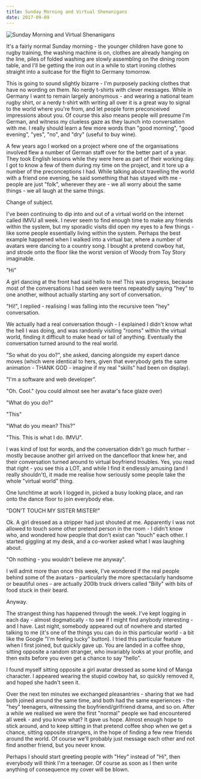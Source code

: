 ```yaml
---
title: Sunday Morning and Virtual Shenanigans
date: 2017-09-09
---
```


![Sunday Morning and Virtual Shenanigans](https://source.unsplash.com/gp8BLyaTaA0/1600x900)

It's a fairly normal Sunday morning - the younger children have gone to rugby training, the washing machine is on, clothes are already hanging on the line, piles of folded washing are slowly assembling on the dining room table, and I'll be getting the iron out in a while to start ironing clothes straight into a suitcase for the flight to Germany tomorrow.

This is going to sound slightly bizarre - I'm purposely packing clothes that have no wording on them. No nerdy t-shirts with clever messages. While in Germany I want to remain largely anonymous - and wearing a national team rugby shirt, or a nerdy t-shirt with writing all over it is a great way to signal to the world where you're from, and let people form preconceived impressions about you. Of course this also means people will presume I'm German, and witness my clueless gaze as they launch into conversation with me. I really should learn a few more words than "good morning", "good evening", "yes", "no", and "dry" (useful to buy wine).

A few years ago I worked on a project where one of the organisations involved flew a number of German staff over for the better part of a year. They took English lessons while they were here as part of their working day. I got to know a few of them during my time on the project, and it tore up a number of the preconceptions I had. While talking about travelling the world with a friend one evening, he said something that has stayed with me - people are just "folk", wherever they are - we all worry about the same things - we all laugh at the same things.

Change of subject.

I've been continuing to dip into and out of a virtual world on the internet called IMVU all week. I never seem to find enough time to make any friends within the system, but my sporadic visits did open my eyes to a few things - like some people essentially living within the system. Perhaps the best example happened when I walked into a virtual bar, where a number of avatars were dancing to a country song. I bought a pretend cowboy hat, and strode onto the floor like the worst version of Woody from Toy Story imaginable.

"Hi"

A girl dancing at the front had said hello to me! This was progress, because most of the conversations I had seen were teens repeatedly saying "hey" to one another, without actually starting any sort of conversation.

"Hi!", I replied - realising I was falling into the recursive teen "hey" conversation.

We actually had a real conversation though - I explained I didn't know what the hell I was doing, and was randomly visiting "rooms" within the virtual world, finding it difficult to make head or tail of anything. Eventually the conversation turned around to the real world.

"So what do you do?", she asked, dancing alongside my expert dance moves (which were identical to hers, given that everybody gets the same animation - THANK GOD - imagine if my real "skills" had been on display).

"I'm a software and web developer".

"Oh. Cool." (you could almost see her avatar's face glaze over)

"What do you do?"

"This"

"What do you mean? This?"

"This. This is what I do. IMVU".

I was kind of lost for words, and the conversation didn't go much further - mostly because another girl arrived on the dancefloor that knew her, and their conversation turned around to virtual boyfriend troubles. Yes, you read that right - you see this a LOT, and while I find it endlessly amusing (and I really shouldn't), it made me realise how seriously some people take the whole "virtual world" thing.

One lunchtime at work I logged in, picked a busy looking place, and ran onto the dance floor to join everybody else.

"DON'T TOUCH MY SISTER MISTER!"

Ok. A girl dressed as a stripper had just shouted at me. Apparently I was not allowed to touch some other pretend person in the room - I didn't know who, and wondered how people that don't exist can "touch" each other. I started giggling at my desk, and a co-worker asked what I was laughing about.

"Oh nothing - you wouldn't believe me anyway".

I will admit more than once this week, I've wondered if the real people behind some of the avatars - particularly the more spectacularly handsome or beautiful ones - are actually 200lb truck drivers called "Billy" with bits of food stuck in their beard.

Anyway.

The strangest thing has happened through the week. I've kept logging in each day - almost dogmatically - to see if I might find anybody interesting - and I have. Last night, somebody appeared out of nowhere and started talking to me (it's one of the things you can do in this particular world - a bit like the Google "I'm feeling lucky" button). I tried this particular feature when I first joined, but quickly gave up. You are landed in a coffee shop, sitting opposite a random stranger, who invariably looks at your profile, and then exits before you even get a chance to say "hello".

I found myself sitting opposite a girl avatar dressed as some kind of Manga character. I appeared wearing the stupid cowboy hat, so quickly removed it, and hoped she hadn't seen it.

Over the next ten minutes we exchanged pleasantries - sharing that we had both joined around the same time, and both had the same experiences - the "hey" teenagers, witnessing the boyfriend/girlfriend drama, and so on. After a while we realised we were the first "normal" people we had encountered all week - and you know what? It gave us hope. Almost enough hope to stick around, and to keep sitting in that pretend coffee shop when we get a chance, sitting opposite strangers, in the hope of finding a few new friends around the world. Of course we'll probably just message each other and not find another friend, but you never know.

Perhaps I should start greeting people with "Hey" instead of "Hi", then everybody will think I'm a teenager. Of course as soon as I then write anything of consequence my cover will be blown.